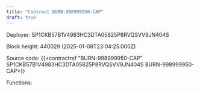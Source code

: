 ```yaml
---
title: "Contract BURN-998999950-CAP"
draft: true
---
```

Deployer: SP1CKB57B1V4983HC3DTA05825P8RVQSVV9JN404S


 



Block height: 440029 (2025-01-08T23:04:25.000Z)

Source code: {{<contractref "BURN-998999950-CAP" SP1CKB57B1V4983HC3DTA05825P8RVQSVV9JN404S BURN-998999950-CAP>}}

Functions:


